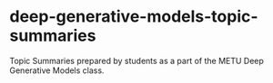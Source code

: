 # deep-generative-models-topic-summaries
Topic Summaries prepared by students as a part of the METU Deep Generative Models class.
